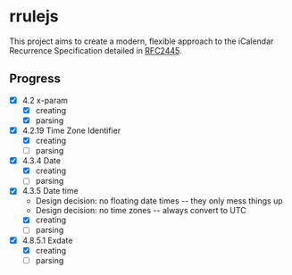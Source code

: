 # rrulejs

This project aims to create a modern, flexible approach to the iCalendar Recurrence Specification detailed in [RFC2445](https://www.rfc-editor.org/rfc/rfc2445#section-4.8.5).

## Progress

* [x] 4.2 x-param
  * [x] creating
  * [x] parsing
* [x] 4.2.19 Time Zone Identifier
  * [x] creating
  * [ ] parsing
* [x] 4.3.4 Date
  * [x] creating
  * [ ] parsing
* [x] 4.3.5 Date time
  * Design decision: no floating date times -- they only mess things up
  * Design decision: no time zones -- always convert to UTC
  * [x] creating
  * [ ] parsing
* [x] 4.8.5.1 Exdate
  * [x] creating
  * [ ] parsing
